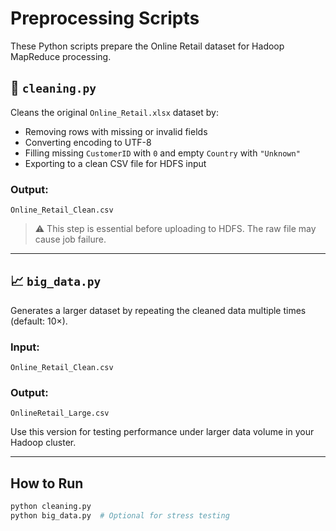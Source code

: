 # Preprocessing Scripts

These Python scripts prepare the Online Retail dataset for Hadoop MapReduce processing.

## 🧹 `cleaning.py`

Cleans the original `Online_Retail.xlsx` dataset by:
- Removing rows with missing or invalid fields
- Converting encoding to UTF-8
- Filling missing `CustomerID` with `0` and empty `Country` with `"Unknown"`
- Exporting to a clean CSV file for HDFS input

### Output:
`Online_Retail_Clean.csv`

> ⚠️ This step is essential before uploading to HDFS. The raw file may cause job failure.

---

## 📈 `big_data.py`

Generates a larger dataset by repeating the cleaned data multiple times (default: 10×).

### Input:
`Online_Retail_Clean.csv`

### Output:
`OnlineRetail_Large.csv`

Use this version for testing performance under larger data volume in your Hadoop cluster.

---

## How to Run

```bash
python cleaning.py
python big_data.py  # Optional for stress testing
